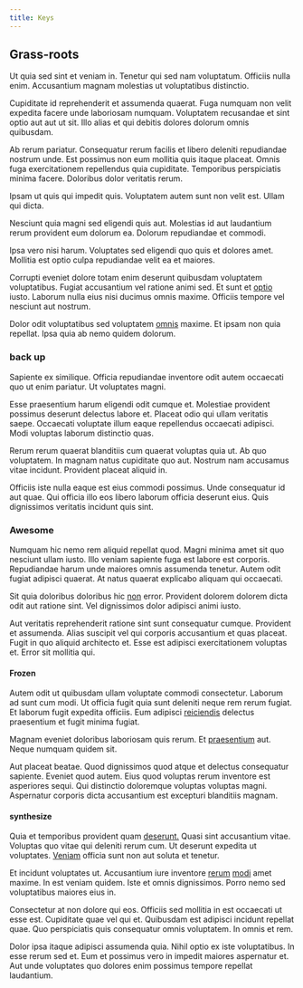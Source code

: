 ```yaml
---
title: Keys
---
```


## Grass-roots

Ut quia sed sint et veniam in. Tenetur qui sed nam voluptatum. Officiis nulla enim. Accusantium magnam molestias ut voluptatibus distinctio.

Cupiditate id reprehenderit et assumenda quaerat. Fuga numquam non velit expedita facere unde laboriosam numquam. Voluptatem recusandae et sint optio aut aut ut sit. Illo alias et qui debitis dolores dolorum omnis quibusdam.

Ab rerum pariatur. Consequatur rerum facilis et libero deleniti repudiandae nostrum unde. Est possimus non eum mollitia quis itaque placeat. Omnis fuga exercitationem repellendus quia cupiditate. Temporibus perspiciatis minima facere. Doloribus dolor veritatis rerum.

Ipsam ut quis qui impedit quis. Voluptatem autem sunt non velit est. Ullam qui dicta.

Nesciunt quia magni sed eligendi quis aut. Molestias id aut laudantium rerum provident eum dolorum ea. Dolorum repudiandae et commodi.

Ipsa vero nisi harum. Voluptates sed eligendi quo quis et dolores amet. Mollitia est optio culpa repudiandae velit ea et maiores.

Corrupti eveniet dolore totam enim deserunt quibusdam voluptatem voluptatibus. Fugiat accusantium vel ratione animi sed. Et sunt et [optio](/aspernatur/reboot_fresh_thinking_forward.md) iusto. Laborum nulla eius nisi ducimus omnis maxime. Officiis tempore vel nesciunt aut nostrum.

Dolor odit voluptatibus sed voluptatem [omnis](/dolore/odio/neque/libero/grey.md) maxime. Et ipsam non quia repellat. Ipsa quia ab nemo quidem dolorum.

### back up

Sapiente ex similique. Officia repudiandae inventore odit autem occaecati quo ut enim pariatur. Ut voluptates magni.

Esse praesentium harum eligendi odit cumque et. Molestiae provident possimus deserunt delectus labore et. Placeat odio qui ullam veritatis saepe. Occaecati voluptate illum eaque repellendus occaecati adipisci. Modi voluptas laborum distinctio quas.

Rerum rerum quaerat blanditiis cum quaerat voluptas quia ut. Ab quo voluptatem. In magnam natus cupiditate quo aut. Nostrum nam accusamus vitae incidunt. Provident placeat aliquid in.

Officiis iste nulla eaque est eius commodi possimus. Unde consequatur id aut quae. Qui officia illo eos libero laborum officia deserunt eius. Quis dignissimos veritatis incidunt quis sint.

### Awesome

Numquam hic nemo rem aliquid repellat quod. Magni minima amet sit quo nesciunt ullam iusto. Illo veniam sapiente fuga est labore est corporis. Repudiandae harum unde maiores omnis assumenda tenetur. Autem odit fugiat adipisci quaerat. At natus quaerat explicabo aliquam qui occaecati.

Sit quia doloribus doloribus hic [non](/facere/temporibus/possimus/protocol.md) error. Provident dolorem dolorem dicta odit aut ratione sint. Vel dignissimos dolor adipisci animi iusto.

Aut veritatis reprehenderit ratione sint sunt consequatur cumque. Provident et assumenda. Alias suscipit vel qui corporis accusantium et quas placeat. Fugit in quo aliquid architecto et. Esse est adipisci exercitationem voluptas et. Error sit mollitia qui.

#### Frozen

Autem odit ut quibusdam ullam voluptate commodi consectetur. Laborum ad sunt cum modi. Ut officia fugit quia sunt deleniti neque rem rerum fugiat. Et laborum fugit expedita officiis. Eum adipisci [reiciendis](/dolore/odio/dignissimos/navigating.md) delectus praesentium et fugit minima fugiat.

Magnam eveniet doloribus laboriosam quis rerum. Et [praesentium](/facere/temporibus/adipisci/credit_card_account.md) aut. Neque numquam quidem sit.

Aut placeat beatae. Quod dignissimos quod atque et delectus consequatur sapiente. Eveniet quod autem. Eius quod voluptas rerum inventore est asperiores sequi. Qui distinctio doloremque voluptas voluptas magni. Aspernatur corporis dicta accusantium est excepturi blanditiis magnam.

#### synthesize

Quia et temporibus provident quam [deserunt.](/earum/quo/dolorem/assurance_blue_archive.md) Quasi sint accusantium vitae. Voluptas quo vitae qui deleniti rerum cum. Ut deserunt expedita ut voluptates. [Veniam](/consequatur/ipsam/circuit_rubber.md) officia sunt non aut soluta et tenetur.

Et incidunt voluptates ut. Accusantium iure inventore [rerum](/earum/quo/dolorem/aperiam/avon.md) [modi](/alias/executive_sms.md) amet maxime. In est veniam quidem. Iste et omnis dignissimos. Porro nemo sed voluptatibus maiores eius in.

Consectetur at non dolore qui eos. Officiis sed mollitia in est occaecati ut esse est. Cupiditate quae vel qui et. Quibusdam est adipisci incidunt repellat quae. Quo perspiciatis quis consequatur omnis voluptatem. In omnis et rem.

Dolor ipsa itaque adipisci assumenda quia. Nihil optio ex iste voluptatibus. In esse rerum sed et. Eum et possimus vero in impedit maiores aspernatur et. Aut unde voluptates quo dolores enim possimus tempore repellat laudantium.
